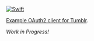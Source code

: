 [![Swift](https://github.com/janodevorg/MyTumblr/actions/workflows/swift.yml/badge.svg)](https://github.com/janodevorg/MyTumblr/actions/workflows/swift.yml)

[Example OAuth2 client for Tumblr](https://janodevorg.github.io/MyTumblr/documentation/mytumblr/).

_Work in Progress!_
